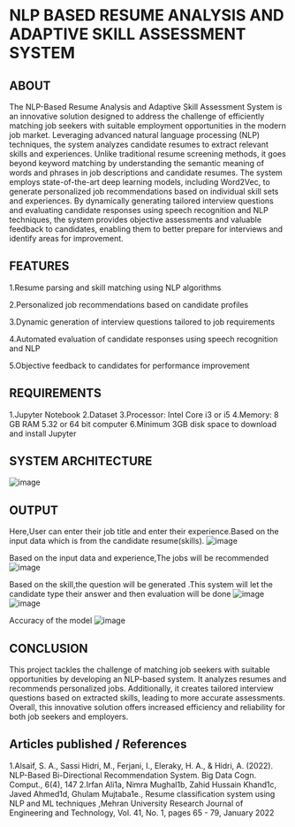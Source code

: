 # NLP BASED RESUME ANALYSIS AND ADAPTIVE SKILL ASSESSMENT SYSTEM

## ABOUT
The NLP-Based Resume Analysis and Adaptive Skill Assessment System is an innovative solution designed to address the challenge of efficiently matching job seekers with suitable employment opportunities in the modern job market. Leveraging advanced natural language processing (NLP) techniques, the system analyzes candidate resumes to extract relevant skills and experiences. Unlike traditional resume screening methods, it goes beyond keyword matching by understanding the semantic meaning of words and phrases in job descriptions and candidate resumes.
The system employs state-of-the-art deep learning models, including Word2Vec, to generate personalized job recommendations based on individual skill sets and experiences. By dynamically generating tailored interview questions and evaluating candidate responses using speech recognition and NLP techniques, the system provides objective assessments and valuable feedback to candidates, enabling them to better prepare for interviews and identify areas for improvement.

## FEATURES
1.Resume parsing and skill matching using NLP algorithms

2.Personalized job recommendations based on candidate profiles

3.Dynamic generation of interview questions tailored to job requirements

4.Automated evaluation of candidate responses using speech recognition and NLP

5.Objective feedback to candidates for performance improvement

## REQUIREMENTS
1.Jupyter Notebook
2.Dataset
3.Processor: Intel Core i3 or i5
4.Memory: 8 GB RAM
5.32 or 64 bit computer
6.Minimum 3GB disk space to download and install Jupyter

## SYSTEM ARCHITECTURE
![image](https://github.com/Haripriya-Karnakaran/Project-phase-2/assets/142208150/493d9aa8-b7e9-4df1-a643-79ddba1e62f9)

## OUTPUT
Here,User can enter their job title and enter their experience.Based on the input data which is from the candidate resume(skills).
![image](https://github.com/Haripriya-Karnakaran/Project-phase-2/assets/142208150/35965938-026f-430f-b236-e8188a2d53a5)

Based on the input data and experience,The jobs will be recommended
![image](https://github.com/Haripriya-Karnakaran/Project-phase-2/assets/142208150/7e1c6477-fbdf-4aa2-b4df-70a195c5c53c)

Based on the skill,the question will be generated .This system will let the candidate type their answer and then evaluation will be done
![image](https://github.com/Haripriya-Karnakaran/Project-phase-2/assets/142208150/554b38ec-39e9-40f6-882b-27261d76fb54)
![image](https://github.com/Haripriya-Karnakaran/Project-phase-2/assets/142208150/94610450-8366-432e-a94c-cf03d05fd689)

Accuracy of the model
![image](https://github.com/Haripriya-Karnakaran/Project-phase-2/assets/142208150/41cedfc5-3ab9-45c4-864e-c6ba4e15343b)

## CONCLUSION
This project tackles the challenge of matching job seekers with suitable opportunities by developing an NLP-based system. 
It analyzes resumes and  recommends personalized jobs.
Additionally, it creates tailored interview questions based on extracted skills, leading to more accurate assessments. 
Overall, this innovative solution offers increased efficiency and reliability for both job seekers and employers.

## Articles published / References
1.Alsaif, S. A., Sassi Hidri, M., Ferjani, I., Eleraky, H. A., & Hidri, A. (2022). NLP-Based Bi-Directional Recommendation System. Big Data Cogn. Comput., 6(4), 147
2.Irfan Ali1a, Nimra Mughal1b, Zahid Hussain Khand1c, Javed Ahmed1d, Ghulam Mujtaba1e., Resume classification system using NLP and ML techniques ,Mehran University Research Journal of Engineering and Technology, Vol. 41, No. 1, pages 65 - 79, January 2022









